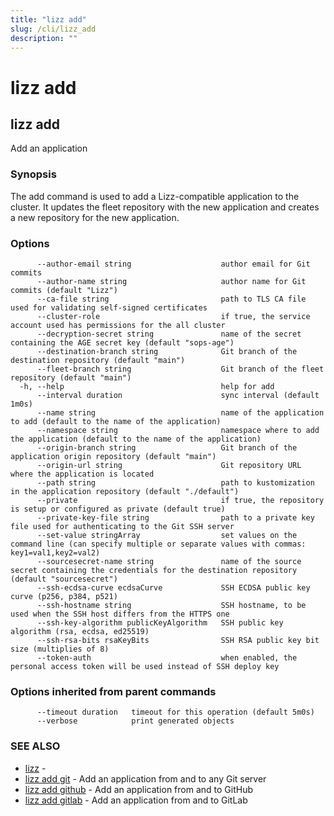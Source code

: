 ```yaml
---
title: "lizz add"
slug: /cli/lizz_add
description: ""
---
```


# lizz add

## lizz add

Add an application

### Synopsis

The add command is used to add a Lizz-compatible application to the cluster. It updates the
fleet repository with the new application and creates a new repository for the new application.

### Options

```
      --author-email string                    author email for Git commits
      --author-name string                     author name for Git commits (default "Lizz")
      --ca-file string                         path to TLS CA file used for validating self-signed certificates
      --cluster-role                           if true, the service account used has permissions for the all cluster
      --decryption-secret string               name of the secret containing the AGE secret key (default "sops-age")
      --destination-branch string              Git branch of the destination repository (default "main")
      --fleet-branch string                    Git branch of the fleet repository (default "main")
  -h, --help                                   help for add
      --interval duration                      sync interval (default 1m0s)
      --name string                            name of the application to add (default to the name of the application)
      --namespace string                       namespace where to add the application (default to the name of the application)
      --origin-branch string                   Git branch of the application origin repository (default "main")
      --origin-url string                      Git repository URL where the application is located
      --path string                            path to kustomization in the application repository (default "./default")
      --private                                if true, the repository is setup or configured as private (default true)
      --private-key-file string                path to a private key file used for authenticating to the Git SSH server
      --set-value stringArray                  set values on the command line (can specify multiple or separate values with commas: key1=val1,key2=val2)
      --sourcesecret-name string               name of the source secret containing the credentials for the destination repository (default "sourcesecret")
      --ssh-ecdsa-curve ecdsaCurve             SSH ECDSA public key curve (p256, p384, p521)
      --ssh-hostname string                    SSH hostname, to be used when the SSH host differs from the HTTPS one
      --ssh-key-algorithm publicKeyAlgorithm   SSH public key algorithm (rsa, ecdsa, ed25519)
      --ssh-rsa-bits rsaKeyBits                SSH RSA public key bit size (multiplies of 8)
      --token-auth                             when enabled, the personal access token will be used instead of SSH deploy key
```

### Options inherited from parent commands

```
      --timeout duration   timeout for this operation (default 5m0s)
      --verbose            print generated objects
```

### SEE ALSO

- [lizz](/docs/cli/lizz/) -
- [lizz add git](/docs/cli/lizz_add_git/) - Add an application from and to any Git server
- [lizz add github](/docs/cli/lizz_add_github/) - Add an application from and to GitHub
- [lizz add gitlab](/docs/cli/lizz_add_gitlab/) - Add an application from and to GitLab
